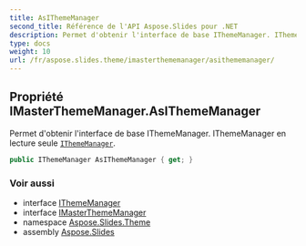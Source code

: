 ```yaml
---
title: AsIThemeManager
second_title: Référence de l'API Aspose.Slides pour .NET
description: Permet d'obtenir l'interface de base IThemeManager. IThemeManager en lecture seule aspose.slides.theme/ithememanager.
type: docs
weight: 10
url: /fr/aspose.slides.theme/imasterthememanager/asithememanager/
---
```


## Propriété IMasterThemeManager.AsIThemeManager

Permet d'obtenir l'interface de base IThemeManager. IThemeManager en lecture seule [`IThemeManager`](../../ithememanager).

```csharp
public IThemeManager AsIThemeManager { get; }
```

### Voir aussi

* interface [IThemeManager](../../ithememanager)
* interface [IMasterThemeManager](../../imasterthememanager)
* namespace [Aspose.Slides.Theme](../../imasterthememanager)
* assembly [Aspose.Slides](../../../)

<!-- NE PAS ÉDITER : généré par xmldocmd pour Aspose.Slides.dll -->